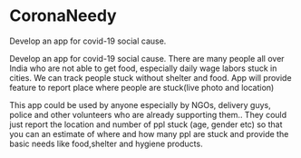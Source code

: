# CoronaNeedy
Develop an app for covid-19 social cause.

Develop an app for covid-19 social cause. There are many people all over India who are not able to get food, especially daily wage labors stuck in cities. We can track people stuck without shelter and food. App will provide feature to report place where people are stuck(live photo and location)

This app could be used by anyone especially by NGOs, delivery guys, police and other volunteers who are already supporting them..
They could just report the location and number of ppl stuck (age, gender etc) so that you can an estimate of where and how many ppl are stuck and provide the basic needs like food,shelter and hygiene products.
